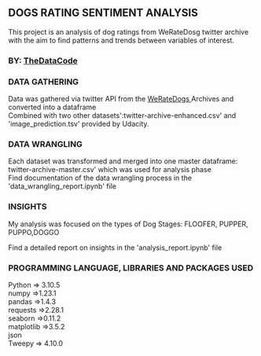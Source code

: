 ## DOGS RATING SENTIMENT ANALYSIS
This project is an analysis  of dog ratings from WeRateDosg twitter archive with the aim to find patterns and trends between variables of interest. 


### BY: [TheDataCode](https://github.com/TheDataCode)


### DATA GATHERING

Data was gathered via twitter API from the [WeRateDogs ](https://twitter.com/dog_rates) Archives and converted into a dataframe  
Combined with two other datasets':twitter-archive-enhanced.csv' and 'image_prediction.tsv' provided by Udacity.


### DATA WRANGLING

Each dataset was transformed and merged into one master dataframe: twitter-archive-master.csv' which was used for analysis phase                                                           
Find documentation of the data wrangling process in the 'data_wrangling_report.ipynb' file                   


### INSIGHTS
My analysis was focused on the types of Dog Stages: FLOOFER, PUPPER, PUPPO,DOGGO

Find a detailed report on insights in the 'analysis_report.ipynb'  file 


### PROGRAMMING LANGUAGE, LIBRARIES AND PACKAGES USED

Python => 3.10.5                                                                                                     
numpy =>1.23.1                                                                                                       
pandas =>1.4.3                                                                                                       
requests =>2.28.1                                                                                                 
seaborn =>0.11.2                                                                                                   
matplotlib =>3.5.2                                                                                               
json                                                                                                                
Tweepy => 4.10.0                                                                                                   






